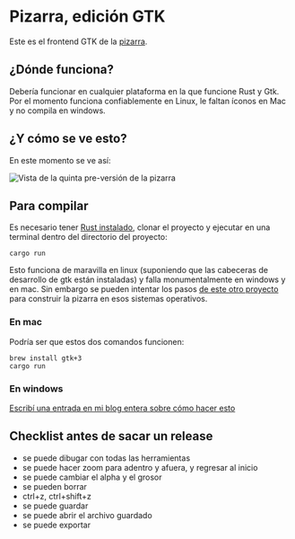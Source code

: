 # Pizarra, edición GTK

Este es el frontend GTK de la [pizarra](https://gitlab.com/categulario/pizarra).

## ¿Dónde funciona?

Debería funcionar en cualquier plataforma en la que funcione Rust y Gtk. Por el
momento funciona confiablemente en Linux, le faltan íconos en Mac y no compila
en windows.

## ¿Y cómo se ve esto?

En este momento se ve así:

![Vista de la quinta pre-versión de la pizarra](https://categulario.tk/pizarra_demo_1.0.0.png)

## Para compilar

Es necesario tener [Rust instalado](https://rustup.rs), clonar el proyecto y
ejecutar en una terminal dentro del directorio del proyecto:

`cargo run`

Esto funciona de maravilla en linux (suponiendo que las cabeceras de desarrollo
de gtk están instaladas) y falla monumentalmente en windows y en mac. Sin
embargo se pueden intentar los pasos [de este otro proyecto](https://github.com/zoeyfyi/Boop-GTK)
para construir la pizarra en esos sistemas operativos.

### En mac

Podría ser que estos dos comandos funcionen:

    brew install gtk+3
    cargo run

### En windows

[Escribí una entrada en mi blog entera sobre cómo hacer esto](https://blog.categulario.tk/como-compilar-la-pizarra-en-windows.html)

## Checklist antes de sacar un release

* se puede dibugar con todas las herramientas
* se puede hacer zoom para adentro y afuera, y regresar al inicio
* se puede cambiar el alpha y el grosor
* se pueden borrar
* ctrl+z, ctrl+shift+z
* se puede guardar
* se puede abrir el archivo guardado
* se puede exportar
